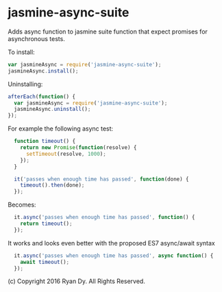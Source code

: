 # jasmine-async-suite

Adds async function to jasmine suite function that expect promises for asynchronous tests.

To install:
```js
var jasmineAsync = require('jasmine-async-suite');
jasmineAsync.install();
```

Uninstalling:
```js
afterEach(function() {
  var jasmineAsync = require('jasmine-async-suite');
  jasmineAsync.uninstall();
});
```

For example the following async test:
```js
  function timeout() {
    return new Promise(function(resolve) {
      setTimeout(resolve, 1000);
    });
  }

  it('passes when enough time has passed', function(done) {
    timeout().then(done);
  });    
```

Becomes:
```js
  it.async('passes when enough time has passed', function() {
    return timeout();  
  });    
```

It works and looks even better with the proposed ES7 async/await syntax
```js
  it.async('passes when enough time has passed', async function() {
    await timeout();  
  });    
```

(c) Copyright 2016 Ryan Dy. All Rights Reserved.

